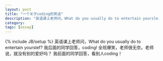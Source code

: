 ```yaml
---
layout: post
title: "一个关于coding的笑话"
description: "英语课上老师问，What do you usually do to entertain yourslef?"
category: 
tags: [essay]
---
```

{% include JB/setup %}
英语课上老师问，What do you usually do to entertain yourslef?
我后面的同学回答，coding!
全班爆笑，老师很无奈。老师说，就没有别的爱好吗？
我前面的同学回答，看别人coding！
